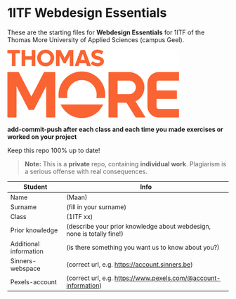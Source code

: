 
# 1ITF Webdesign Essentials
These are the starting files for **Webdesign Essentials** for 1ITF of the Thomas More University of Applied Sciences (campus Geel).

![Thomas More University of Applied Sciences](logo.png)

**add-commit-push after each class and each time you made exercises or worked on your project**

Keep this repo 100% up to date!
> **Note:** This is a **private** repo, containing **individual work**. 
Plagiarism is a serious offense with real consequences.

| Student | Info |
| --- | ---|
| Name | (Maan)       |
| Surname| (fill in your surname)  |
| Class | (1ITF xx) |
| Prior knowledge | (describe your prior knowledge about webdesign, none is totally fine!) |
| Additional information | (is there something you want us to know about you?) |
| Sinners-webspace | (correct url, e.g. https://account.sinners.be) |
| Pexels-account | (correct url, e.g. https://www.pexels.com/@account-information) |

